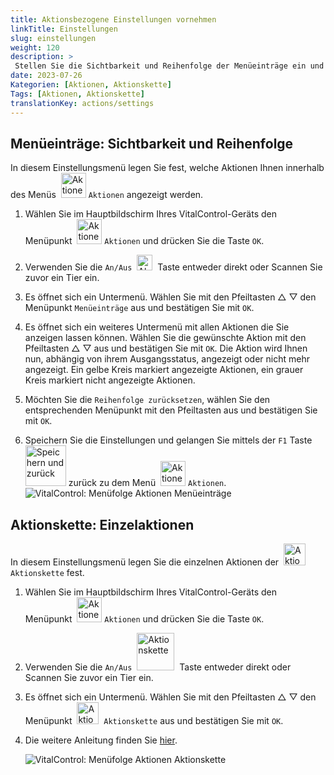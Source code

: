 ```yaml
---
title: Aktionsbezogene Einstellungen vornehmen
linkTitle: Einstellungen
slug: einstellungen
weight: 120
description: >
 Stellen Sie die Sichtbarkeit und Reihenfolge der Menüeinträge ein und legen die Einzelaktionen der Aktionskette fest.
date: 2023-07-26
Kategorien: [Aktionen, Aktionskette]
Tags: [Aktionen, Aktionskette]
translationKey: actions/settings
---
```

## Menüeinträge: Sichtbarkeit und Reihenfolge

In diesem Einstellungsmenü legen Sie fest, welche Aktionen Ihnen innerhalb des Menüs &nbsp;<img src="/icons/actions.svg" width="40" align="bottom" alt="Aktionen" /> `Aktionen` angezeigt werden.

1. Wählen Sie im Hauptbildschirm Ihres VitalControl-Geräts den Menüpunkt &nbsp;<img src="/icons/actions.svg" width="40" align="bottom" alt="Aktionen" /> `Aktionen` und drücken Sie die Taste `OK`.

2. Verwenden Sie die `An/Aus` &nbsp;<img src="/icons/gear.svg" width="25" align="bottom" alt="Aktionskette" />&nbsp;  Taste entweder direkt oder Scannen Sie zuvor ein Tier ein.

3. Es öffnet sich ein Untermenü. Wählen Sie mit den Pfeiltasten △ ▽ den Menüpunkt `Menüeinträge` aus und bestätigen Sie mit `OK`.

4. Es öffnet sich ein weiteres Untermenü mit allen Aktionen die Sie anzeigen lassen können. Wählen Sie die gewünschte Aktion mit den Pfeiltasten △ ▽ aus und bestätigen Sie mit `OK`. Die Aktion wird Ihnen nun, abhängig von ihrem Ausgangsstatus, angezeigt oder nicht mehr angezeigt. Ein gelbe Kreis markiert angezeigte Aktionen, ein grauer Kreis markiert nicht angezeigte Aktionen.

5. Möchten Sie die `Reihenfolge zurücksetzen`, wählen Sie den entsprechenden Menüpunkt mit den Pfeiltasten aus und bestätigen Sie mit `OK`.

6. Speichern Sie die Einstellungen und gelangen Sie mittels der `F1` Taste &nbsp;<img src="/icons/footer/save_exit.svg" width="65" align="bottom" alt="Speichern und zurück" /> zurück zu dem Menü &nbsp;<img src="/icons/actions.svg" width="40" align="bottom" alt="Aktionen" /> `Aktionen`.
    ![VitalControl: Menüfolge Aktionen Menüeinträge](../bilder/menue.png "Menüeinträge")

## Aktionskette: Einzelaktionen

In diesem Einstellungsmenü legen Sie die einzelnen Aktionen der &nbsp;<img src="/icons/actions/action-chain.svg" width="35" align="bottom" alt="Aktionskette" />&nbsp; `Aktionskette` fest.

1. Wählen Sie im Hauptbildschirm Ihres VitalControl-Geräts den Menüpunkt &nbsp;<img src="/icons/actions.svg" width="40" align="bottom" alt="Aktionen" /> `Aktionen` und drücken Sie die Taste `OK`.

2. Verwenden Sie die `An/Aus` &nbsp;<img src="/icons/gear.svg" width="60" align="bottom" alt="Aktionskette" />&nbsp; Taste entweder direkt oder Scannen Sie zuvor ein Tier ein.

3. Es öffnet sich ein Untermenü. Wählen Sie mit den Pfeiltasten △ ▽ den Menüpunkt &nbsp;<img src="/icons/actions/action-chain.svg" width="35" align="bottom" alt="Aktionskette" />&nbsp; `Aktionskette` aus und bestätigen Sie mit `OK`.

4. Die weitere Anleitung finden Sie [hier](/docs/aktionskette/#aktionskette-einstellen).

    ![VitalControl: Menüfolge Aktionen Aktionskette](../bilder/aktionskette.png "Aktionskette")
